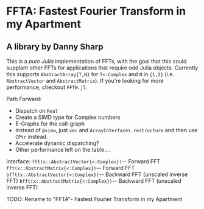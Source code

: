 # FFTA: Fastest Fourier Transform in my Apartment
## A library by Danny Sharp

This is a *pure Julia* implementation of FFTs, with the goal that this could supplant other FFTs for applications that require odd Julia objects. Currently this supports `AbstractArray{T,N}` for `T<:Complex` and `N` in `{1,2}` (i.e. `AbstractVector` and `AbstractMatrix`). If you're looking for more performance, checkout `FFTW.jl`.

Path Forward:
- Dispatch on `Real`
- Create a SIMD type for Complex numbers
- E-Graphs for the call-graph
- Instead of `@view`, just `vec` and `ArrayInterfaces.restructure` and then use `CPtr` instead.
- Accelerate dynamic dispatching?
- Other performance left on the table....

Interface:
`fft(x::AbstractVector{<:Complex})`-- Forward FFT
`fft(x::AbstractMatrix{<:Complex})`-- Forward FFT
`bfft(x::AbstractVector{<:Complex})`-- Backward FFT (unscaled inverse FFT)
`bfft(x::AbstractMatrix{<:Complex})`-- Backward FFT (unscaled inverse FFT)

TODO: Rename to "FFTA"- Fastest Fourier Transform in my Apartment
